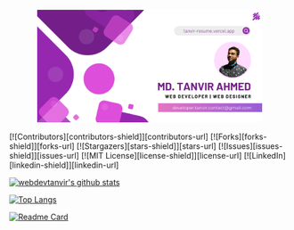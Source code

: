<!-- 
Hope you ❤️ the repo. Don't forget to follow. 
-->

<p align="center"><a href="https://webdevtanvir.github.io"><img width="80%" alt="Hello, I'm Tanvir. I do open source!" src="./github-profile.png" /></a></p>

[![Contributors][contributors-shield]][contributors-url]
[![Forks][forks-shield]][forks-url]
[![Stargazers][stars-shield]][stars-url]
[![Issues][issues-shield]][issues-url]
[![MIT License][license-shield]][license-url]
[![LinkedIn][linkedin-shield]][linkedin-url]

[![webdevtanvir's github stats](https://github-readme-stats.vercel.app/api?username=webdevtanvir&show_icons=true\&icon_color=EDA2FF\&bg_color=30,4568dc,b06ab3\&title_color=fff\&text_color=fff)](https://github.com/webdevtanvir/)

[![Top Langs](https://github-readme-stats.vercel.app/api/top-langs/?username=webdevtanvir&show_icons=true&layout=compact\&icon_color=EDA2FF\&bg_color=30,4568dc,b06ab3\&title_color=fff\&text_color=fff)](https://github.com/webdevtanvir/github-readme-stats)

[![Readme Card](https://github-readme-stats.vercel.app/api/pin/?username=webdevtanvir&show_icons=true\&icon_color=EDA2FF\&bg_color=30,4568dc,b06ab3\&title_color=fff\&text_color=fff\&repo=tanvir-resume\&show_owner=true)](https://github.com/webdevtanvir/github-readme-stats)

[website]: https://www.tanvir-resume.vercel.app/
[mail]:mailto:developer.tanvir.contact@gmail.com.com
[twitter]: https://twitter.com/webdevtanvir
[instagram]: https://www.instagram.com/webdev.tanvir/
[linkedin]: https://www.linkedin.com/in/webdevtanvir/
[medium]: https://medium.com/@webdevtanvir
